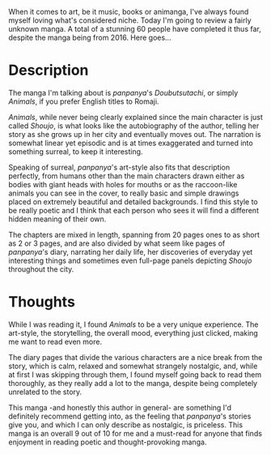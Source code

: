 When it comes to art, be it music, books or animanga, I've always found myself loving what's considered niche. Today I'm going to review a fairly unknown manga. A total of a stunning 60 people have completed it thus far, despite the manga being from 2016. Here goes...

# Description

The manga I'm talking about is _panpanya_'s _Doubutsutachi_, or simply _Animals_, if you prefer English titles to Romaji.

_Animals_, while never being clearly explained since the main character is just called _Shoujo_, is what looks like the autobiography of the author, telling her story as she grows up in her city and eventually moves out. The narration is somewhat linear yet episodic and is at times exaggerated and turned into something surreal, to keep it interesting.

Speaking of surreal, _panpanya_'s art-style also fits that description perfectly, from humans other than the main characters drawn either as bodies with giant heads with holes for mouths or as the raccoon-like animals you can see in the cover, to really basic and simple drawings placed on extremely beautiful and detailed backgrounds. I find this style to be really poetic and I think that each person who sees it will find a different hidden meaning of their own.

The chapters are mixed in length, spanning from 20 pages ones to as short as 2 or 3 pages, and are also divided by what seem like pages of _panpanya_'s diary, narrating her daily life, her discoveries of everyday yet interesting things and sometimes even full-page panels depicting _Shoujo_ throughout the city.

# Thoughts

While I was reading it, I found _Animals_ to be a very unique experience. The art-style, the storytelling, the overall mood, everything just clicked, making me want to read even more.

The diary pages that divide the various characters are a nice break from the story, which is calm, relaxed and somewhat strangely nostalgic, and, while at first I was skipping through them, I found myself going back to read them thoroughly, as they really add a lot to the manga, despite being completely unrelated to the story.

This manga -and honestly this author in general- are something I'd definitely recommend getting into, as the feeling that _panpanya_'s stories give you, and which I can only describe as nostalgic, is priceless. This manga is an overall 9 out of 10 for me and a must-read for anyone that finds enjoyment in reading poetic and thought-provoking manga.
